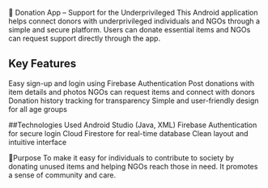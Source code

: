 🤝 Donation App – Support for the Underprivileged
This Android application helps connect donors with underprivileged individuals and NGOs through a simple and secure platform. Users can donate essential items and NGOs can request support directly through the app.

## Key Features
Easy sign-up and login using Firebase Authentication
Post donations with item details and photos
NGOs can request items and connect with donors
Donation history tracking for transparency
Simple and user-friendly design for all age groups

##Technologies Used
Android Studio (Java, XML)
Firebase Authentication for secure login
Cloud Firestore for real-time database
Clean layout and intuitive interface

🎯Purpose
To make it easy for individuals to contribute to society by donating unused items and helping NGOs reach those in need. It promotes a sense of community and care.
